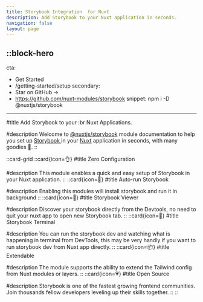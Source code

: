 ```yaml
---
title: Storybook Integration  for Nuxt
description: Add Storybook to your Nuxt application in seconds.
navigation: false
layout: page
---
```


::block-hero
---
cta:
  - Get Started
  - /getting-started/setup
secondary:
  - Star on GitHub →
  - https://github.com/nuxt-modules/storybook
snippet: npm i -D @nuxtjs/storybook
---

#title
Add Storybook  to your :br Nuxt Applications.

#description
Welcome to [@nuxtjs/storybook](https://github.com/nuxt-modules/storybook) module documentation to help you set up [Storybook ](https://storybook.js.org ) in your [Nuxt](https://nuxt.com) application in seconds, with many goodies 🍬.
::

::card-grid
  ::card{icon=👌}
  #title
  Zero Configuration

  #description
  This module enables a quick and easy setup of Storybook  in your Nuxt application.
  ::
  ::card{icon=🚗}
  #title
  Auto-run Storybook

  #description
  Enabling this modules will install storybook and run it in background
  ::
  ::card{icon=🎨}
  #title
  Storybook Viewer

  #description
  Discover your storybook directly from the Devtools, no need to quit your nuxt app to open new Storybook tab.
  ::
  ::card{icon=🔗}
  #title
  Storybook Terminal

  #description
  You can run the storybook dev and watching what is happening in terminal from DevTools, this may be very handly if you want to run storybook dev from Nuxt app directly.
  ::
  ::card{icon=📦}
  #title
  Extendable

  #description
  The module supports the ability to extend the Tailwind config from Nuxt modules or layers.
  ::
  ::card{icon=💗}
  #title
  Open Source

  #description
  Storybook is one of the fastest growing frontend communities. Join thousands fellow developers leveling up their skills together.
  ::
::
